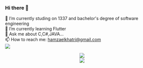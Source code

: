 ### Hi there 👋
🔭 I’m currently studing on 1337 and bachelor's degree of software engineering<br>
🌱 I’m currently learning Flutter<br>
💬 Ask me about C,C#,JAVA...<br>
📫 How to reach me: hamzaelkhatri@gmail.com<br>
![](https://komarev.com/ghpvc/?username=hamzaelkhatri)
<div style="text-align:center">
<img src="https://1337-readme.vercel.app/api/profile?cursus=42cursus&email=hide&login=helkhatr" /> </br>
<img src="https://github-readme-stats.vercel.app/api?username=hamzaelkhatri&show_icons=true&theme=radical"/>
</div>
